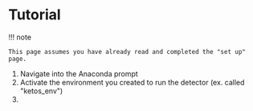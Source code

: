 # Tutorial

!!! note

    This page assumes you have already read and completed the "set up" page.

1. Navigate into the Anaconda prompt 
2. Activate the environment you created to run the detector (ex. called "ketos_env")
3. 